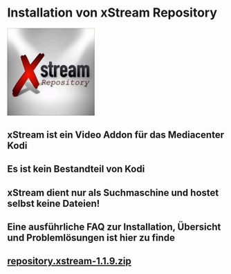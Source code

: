 <html>
  <body>
  <h1>Installation von xStream Repository</h1>
  <img src="icon.png" style="max-width: 40%;">
    <h2>xStream ist ein Video Addon für das Mediacenter Kodi</h2>
    <h2>Es ist kein Bestandteil von Kodi</h2>
    <h2>xStream dient nur als Suchmaschine und hostet selbst keine Dateien!<h2>
    <h2>Eine ausführliche FAQ zur Installation, Übersicht und Problemlösungen ist hier zu finde<h2>
  <a href="repository.xstream-1.1.9.zip">repository.xstream-1.1.9.zip</a>
  </body>
</html>
